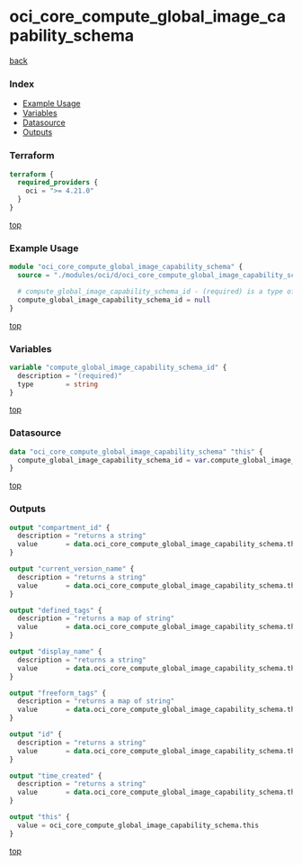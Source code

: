 # oci_core_compute_global_image_capability_schema

[back](../oci.md)

### Index

- [Example Usage](#example-usage)
- [Variables](#variables)
- [Datasource](#datasource)
- [Outputs](#outputs)

### Terraform

```terraform
terraform {
  required_providers {
    oci = ">= 4.21.0"
  }
}
```

[top](#index)

### Example Usage

```terraform
module "oci_core_compute_global_image_capability_schema" {
  source = "./modules/oci/d/oci_core_compute_global_image_capability_schema"

  # compute_global_image_capability_schema_id - (required) is a type of string
  compute_global_image_capability_schema_id = null
}
```

[top](#index)

### Variables

```terraform
variable "compute_global_image_capability_schema_id" {
  description = "(required)"
  type        = string
}
```

[top](#index)

### Datasource

```terraform
data "oci_core_compute_global_image_capability_schema" "this" {
  compute_global_image_capability_schema_id = var.compute_global_image_capability_schema_id
}
```

[top](#index)

### Outputs

```terraform
output "compartment_id" {
  description = "returns a string"
  value       = data.oci_core_compute_global_image_capability_schema.this.compartment_id
}

output "current_version_name" {
  description = "returns a string"
  value       = data.oci_core_compute_global_image_capability_schema.this.current_version_name
}

output "defined_tags" {
  description = "returns a map of string"
  value       = data.oci_core_compute_global_image_capability_schema.this.defined_tags
}

output "display_name" {
  description = "returns a string"
  value       = data.oci_core_compute_global_image_capability_schema.this.display_name
}

output "freeform_tags" {
  description = "returns a map of string"
  value       = data.oci_core_compute_global_image_capability_schema.this.freeform_tags
}

output "id" {
  description = "returns a string"
  value       = data.oci_core_compute_global_image_capability_schema.this.id
}

output "time_created" {
  description = "returns a string"
  value       = data.oci_core_compute_global_image_capability_schema.this.time_created
}

output "this" {
  value = oci_core_compute_global_image_capability_schema.this
}
```

[top](#index)